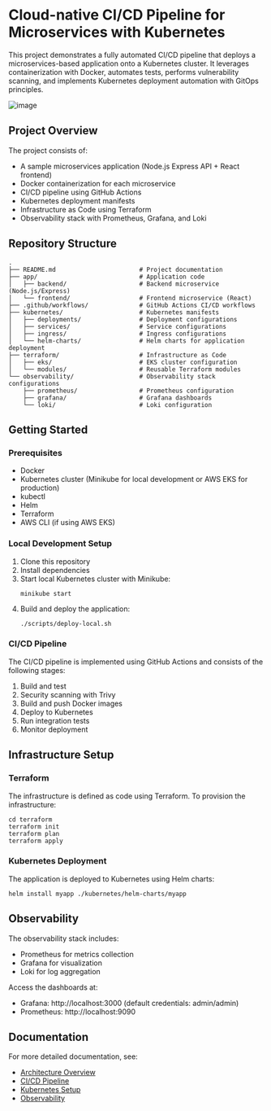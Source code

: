 # Cloud-native CI/CD Pipeline for Microservices with Kubernetes

This project demonstrates a fully automated CI/CD pipeline that deploys a microservices-based application onto a Kubernetes cluster. It leverages containerization with Docker, automates tests, performs vulnerability scanning, and implements Kubernetes deployment automation with GitOps principles.

![image](https://github.com/user-attachments/assets/a56c8884-85cd-4124-baeb-dd44f4d83005)


## Project Overview

The project consists of:
- A sample microservices application (Node.js Express API + React frontend)
- Docker containerization for each microservice
- CI/CD pipeline using GitHub Actions
- Kubernetes deployment manifests
- Infrastructure as Code using Terraform
- Observability stack with Prometheus, Grafana, and Loki

## Repository Structure

```
.
├── README.md                       # Project documentation
├── app/                            # Application code
│   ├── backend/                    # Backend microservice (Node.js/Express)
│   └── frontend/                   # Frontend microservice (React)
├── .github/workflows/              # GitHub Actions CI/CD workflows
├── kubernetes/                     # Kubernetes manifests
│   ├── deployments/                # Deployment configurations
│   ├── services/                   # Service configurations
│   ├── ingress/                    # Ingress configurations
│   └── helm-charts/                # Helm charts for application deployment
├── terraform/                      # Infrastructure as Code
│   ├── eks/                        # EKS cluster configuration
│   └── modules/                    # Reusable Terraform modules
└── observability/                  # Observability stack configurations
    ├── prometheus/                 # Prometheus configuration
    ├── grafana/                    # Grafana dashboards
    └── loki/                       # Loki configuration
```

## Getting Started

### Prerequisites

- Docker
- Kubernetes cluster (Minikube for local development or AWS EKS for production)
- kubectl
- Helm
- Terraform
- AWS CLI (if using AWS EKS)

### Local Development Setup

1. Clone this repository
2. Install dependencies
3. Start local Kubernetes cluster with Minikube:
   ```
   minikube start
   ```
4. Build and deploy the application:
   ```
   ./scripts/deploy-local.sh
   ```

### CI/CD Pipeline

The CI/CD pipeline is implemented using GitHub Actions and consists of the following stages:
1. Build and test
2. Security scanning with Trivy
3. Build and push Docker images
4. Deploy to Kubernetes
5. Run integration tests
6. Monitor deployment

## Infrastructure Setup

### Terraform

The infrastructure is defined as code using Terraform. To provision the infrastructure:

```
cd terraform
terraform init
terraform plan
terraform apply
```

### Kubernetes Deployment

The application is deployed to Kubernetes using Helm charts:

```
helm install myapp ./kubernetes/helm-charts/myapp
```

## Observability

The observability stack includes:
- Prometheus for metrics collection
- Grafana for visualization
- Loki for log aggregation

Access the dashboards at:
- Grafana: http://localhost:3000 (default credentials: admin/admin)
- Prometheus: http://localhost:9090

## Documentation

For more detailed documentation, see:
- [Architecture Overview](docs/architecture.md)
- [CI/CD Pipeline](docs/cicd.md)
- [Kubernetes Setup](docs/kubernetes.md)
- [Observability](docs/observability.md) 
